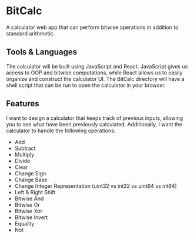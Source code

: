 # BitCalc
A calculator web app that can perform bitwise operations in addition to standard arithmetic.

## Tools & Languages
The calculator will be built using JavaScript and React. JavaScript gives us access to OOP and bitwise computations, while React allows us to easily organize and construct the calculator UI. The BitCalc directory will have a shell script that can be run to open the calculator in your browser.

## Features
I want to design a calculator that keeps track of previous inputs, allowing you to see what have been previously calculated. Additionally, I want the calculator to handle the following operations:
- Add
- Subtract
- Multiply
- Divide
- Clear
- Change Sign
- Change Base
- Change Integer Representation (uint32 vs int32 vs uint64 vs int64)
- Left & Right Shift
- Bitwise And
- Bitwise Or
- Bitwise Xor
- Bitwise Invert
- Equality
- Not
